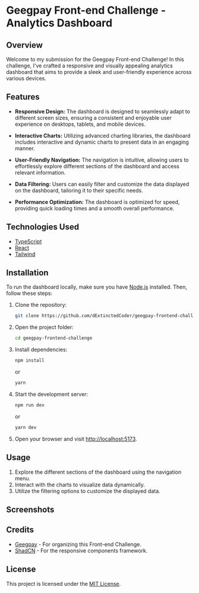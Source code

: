 # Geegpay Front-end Challenge - Analytics Dashboard

## Overview

Welcome to my submission for the Geegpay Front-end Challenge! In this challenge, I've crafted a responsive and visually appealing analytics dashboard that aims to provide a sleek and user-friendly experience across various devices.

<!-- add image after build -->
<!-- ![Dashboard Preview](link_to_dashboard_preview_image.png) -->

## Features

- **Responsive Design:** The dashboard is designed to seamlessly adapt to different screen sizes, ensuring a consistent and enjoyable user experience on desktops, tablets, and mobile devices.

- **Interactive Charts:** Utilizing advanced charting libraries, the dashboard includes interactive and dynamic charts to present data in an engaging manner.

- **User-Friendly Navigation:** The navigation is intuitive, allowing users to effortlessly explore different sections of the dashboard and access relevant information.

- **Data Filtering:** Users can easily filter and customize the data displayed on the dashboard, tailoring it to their specific needs.

- **Performance Optimization:** The dashboard is optimized for speed, providing quick loading times and a smooth overall performance.

## Technologies Used

- [TypeScript](https://www.typescriptlang.org/)
- [React](https://react.dev/)
- [Tailwind](https://www.tailwindcss.com/)
<!-- - [Chart.js](https://www.chartjs.org/) -->

## Installation

To run the dashboard locally, make sure you have [Node.js](https://nodejs.org/) installed. Then, follow these steps:

1. Clone the repository:

   ```bash
   git clone https://github.com/dExtinctedCoder/geegpay-frontend-challenge
   ```

2. Open the project folder:

   ```bash
   cd geegpay-frontend-challenge
   ```

3. Install dependencies:

   ```bash
   npm install
   ```

   or

   ```bash
   yarn
   ```

4. Start the development server:

   ```bash
   npm run dev
   ```

   or

   ```bash
   yarn dev
   ```

5. Open your browser and visit [http://localhost:5173](http://localhost:5173).

## Usage

1. Explore the different sections of the dashboard using the navigation menu.
2. Interact with the charts to visualize data dynamically.
3. Utilize the filtering options to customize the displayed data.

## Screenshots

<!-- Insert screenshots of key sections or features of dashboard here. -->

## Credits

- [Geegpay](https://geegpay.com/) - For organizing this Front-end Challenge.
- [ShadCN](https://ui.shadcn.com/) - For the responsive components framework.

## License

This project is licensed under the [MIT License](LICENSE).
